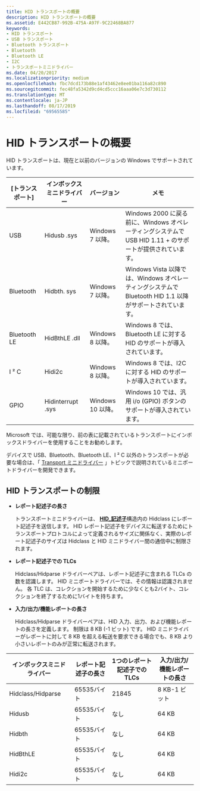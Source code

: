```yaml
---
title: HID トランスポートの概要
description: HID トランスポートの概要
ms.assetid: E442CB87-992B-475A-A97F-9C22468BA877
keywords:
- HID トランスポート
- USB トランスポート
- Bluetooth トランスポート
- Bluetooth
- Bluetooth LE
- I2C
- トランスポートミニドライバー
ms.date: 04/20/2017
ms.localizationpriority: medium
ms.openlocfilehash: fbc7dcd173b88e1af43462e8ee01ba116a82c890
ms.sourcegitcommit: fec48fa5342d9cd4cd5ccc16aaa06e7c3d730112
ms.translationtype: MT
ms.contentlocale: ja-JP
ms.lasthandoff: 08/17/2019
ms.locfileid: "69565585"
---
```

# <a name="hid-transport-overview"></a>HID トランスポートの概要


HID トランスポートは、現在と以前のバージョンの Windows でサポートされています。

| [トランスポート]    | インボックスミニドライバー | バージョン               |  メモ |
| ------------ | ----------------- | --------------------- | ---------- | 
| USB          | Hidusb .sys        | Windows 7 以降。  | Windows 2000 に戻る前に、Windows オペレーティングシステムで USB HID 1.11 + のサポートが提供されています。       |
| Bluetooth    | Hidbth. sys        | Windows 7 以降。  | Windows Vista 以降では、Windows オペレーティングシステムで Bluetooth HID 1.1 以降がサポートされています。 |
| Bluetooth LE | HidBthLE .dll      | Windows 8 以降。  | Windows 8 では、Bluetooth LE に対する HID のサポートが導入されています。                                               |
| I ² C          | Hidi2c        | Windows 8 以降。  | Windows 8 では、I2C に対する HID のサポートが導入されています。                                                        |
| GPIO         | Hidinterrupt .sys  | Windows 10 以降。 | Windows 10 では、汎用 i/o (GPIO) ボタンのサポートが導入されています。                         |

 

Microsoft では、可能な限り、前の表に記載されているトランスポートにインボックスドライバーを使用することをお勧めします。

デバイスで USB、Bluetooth、Bluetooth LE、I ² C 以外のトランスポートが必要な場合は、「 [Transport ミニドライバー](transport-minidrivers.md) 」トピックで説明されているミニポートドライバーを開発できます。

## <a name="hid-transport-limits"></a>HID トランスポートの制限


-   **レポート記述子の長さ**

    トランスポートミニドライバーは、 [**HID\_記述子**](https://docs.microsoft.com/windows-hardware/drivers/ddi/content/hidport/ns-hidport-_hid_descriptor)構造内の Hidclass にレポート記述子を送信します。 HID レポート記述子をデバイスに転送するためにトランスポートプロトコルによって定義されるサイズに関係なく、実際のレポート記述子のサイズは Hidclass と HID ミニドライバー間の通信中に制限されます。

-   **レポート記述子での TLCs**

    Hidclass/Hidparse ドライバーペアは、レポート記述子に含まれる TLCs の数を認識します。 HID ミニポートドライバーでは、その情報は認識されません。 各 TLC は、コレクションを開始するために少なくとも2バイト、コレクションを終了するために1バイトを持ちます。

-   **入力/出力/機能レポートの長さ**

    Hidclass/Hidparse ドライバーペアは、HID 入力、出力、および機能レポートの長さを定義します。 制限は 8 KB (-1 ビット) です。 HID ミニドライバーがレポートに対して 8 KB を超える転送を要求できる場合でも、8 KB より小さいレポートのみが正常に転送されます。

| インボックスミニドライバー | レポート記述子の長さ | 1つのレポート記述子での TLCs | 入力/出力/機能レポートの長さ |
| ----------------- | ------------------------ | ----------------------------- | ---------------------------------- |
| Hidclass/Hidparse | 65535バイト              | 21845                         | 8 KB-1 ビット                       |
| Hidusb            | 65535バイト              | なし                           | 64 KB                              |
| Hidbth            | 65535バイト              | なし                           | 64 KB                              |
| HidBthLE          | 65535バイト              | なし                           | 64 KB                              |
| Hidi2c            | 65535バイト              | なし                           | 64 KB                              |

 

 

 




